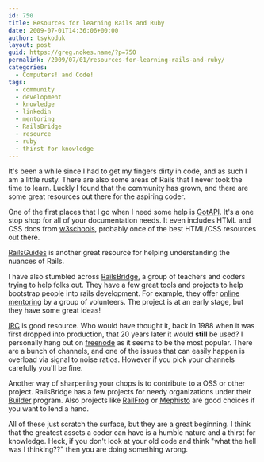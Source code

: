 ```yaml
---
id: 750
title: Resources for learning Rails and Ruby
date: 2009-07-01T14:36:06+00:00
author: tsykoduk
layout: post
guid: https://greg.nokes.name/?p=750
permalink: /2009/07/01/resources-for-learning-rails-and-ruby/
categories:
  - Computers! and Code!
tags:
  - community
  - development
  - knowledge
  - linkedin
  - mentoring
  - RailsBridge
  - resource
  - ruby
  - thirst for knowledge
---
```

It's been a while since I had to get my fingers dirty in code, and as such I am a little rusty. There are also some areas of Rails that I never took the time to learn. Luckly I found that the community has grown, and there are some great resources out there for the aspiring coder.
<!--more-->

One of the first places that I go when I need some help is <a href="http://www.gotapi.com">GotAPI</a>. It's a one stop shop for all of your documentation needs. It even includes HTML and CSS docs from <a href="w3schools.com">w3schools</a>, probably once of the best HTML/CSS resources out there. 

<a href="http://guides.rubyonrails.org/">RailsGuides</a> is another great resource for helping understanding the nuances of Rails.

I have also stumbled across <a href="http://railsbridge.org/">RailsBridge</a>, a group of teachers and coders trying to help folks out. They have a few great tools and projects to help bootstrap people into rails development. For example, they offer <a href="http://www.railsmentors.org/">online mentoring</a> by a group of volunteers. The project is at an early stage, but they have some great ideas!

<a href="http://en.wikipedia.org/wiki/Internet_Relay_Chat">IRC</a> is good resource. Who would have thought it, back in 1988 when it was first dropped into production, that 20 years later it would  <strong>still</strong> be used? I personally hang out on <a href="http://freenode.net/">freenode</a> as it seems to be the most popular. There are a bunch of channels, and one of the issues that can easily happen is overload via signal to noise ratios. However if you pick your channels carefully you'll be fine.

Another way of sharpening your chops is to contribute to a OSS or other project. RailsBridge has a few projects for needy organizations under their <a href="http://builders.railsbridge.org/">Builder</a> program. Also projects like <a href="http://railfrog.com/">RailFrog</a> or <a href="http://github.com/emk/mephisto/tree/master">Mephisto</a> are good choices if you want to lend a hand.

All of these just scratch the surface, but they are a great beginning. I think that the greatest assets a coder can have is a humble nature and a thirst for knowledge. Heck, if you don't look at your old code and think "what the hell was I thinking??" then you are doing something wrong.